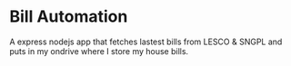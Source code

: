 # Bill Automation
A express nodejs app that fetches lastest bills from LESCO & SNGPL and puts in my ondrive where I store my house bills.